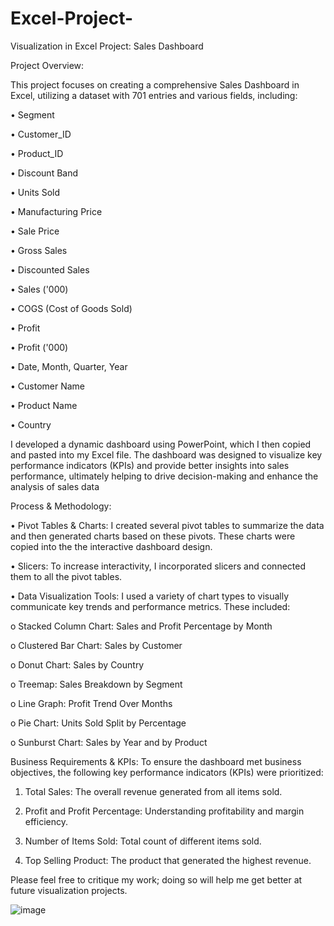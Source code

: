 # Excel-Project-

Visualization in Excel Project: Sales Dashboard


Project Overview:


This project focuses on creating a comprehensive Sales Dashboard in Excel, utilizing a dataset with 701 entries and various fields, including:


•	Segment

•	Customer_ID

•	Product_ID

•	Discount Band

•	Units Sold

•	Manufacturing Price

•	Sale Price

•	Gross Sales

•	Discounted Sales

•	Sales ('000)

•	COGS (Cost of Goods Sold)

•	Profit

•	Profit ('000)

•	Date, Month, Quarter, Year

•	Customer Name

•	Product Name

•	Country

I developed a dynamic dashboard using PowerPoint, which I then copied and pasted into my Excel file. The dashboard was designed to visualize key performance indicators (KPIs) and provide better insights into sales performance, ultimately helping to drive decision-making and enhance the analysis of sales data

Process & Methodology:

•	Pivot Tables & Charts: I created several pivot tables to summarize the data and then generated charts based on these pivots. These charts were copied into the the interactive dashboard design.

•	Slicers: To increase interactivity, I incorporated slicers and connected them to all the pivot tables.

•	Data Visualization Tools: I used a variety of chart types to visually communicate key trends and performance metrics. These included:

o	Stacked Column Chart: Sales and Profit Percentage by Month

o	Clustered Bar Chart: Sales by Customer

o	Donut Chart: Sales by Country

o	Treemap: Sales Breakdown by Segment

o	Line Graph: Profit Trend Over Months

o	Pie Chart: Units Sold Split by Percentage

o	Sunburst Chart: Sales by Year and by Product

Business Requirements & KPIs: To ensure the dashboard met business objectives, the following key performance indicators (KPIs) were prioritized:

1.	Total Sales: The overall revenue generated from all items sold.

2.	Profit and Profit Percentage: Understanding profitability and margin efficiency.

3.	Number of Items Sold: Total count of different items sold.

4.	Top Selling Product: The product that generated the highest revenue.

Please feel free to critique my work; doing so will help me get better at future visualization projects.

![image](https://github.com/user-attachments/assets/c7c28f53-aebd-4d6e-b890-62c977d65e89)

